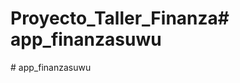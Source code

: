 # Proyecto_Taller_Finanza#   a p p _ f i n a n z a s u w u  
 #   a p p _ f i n a n z a s u w u  
 